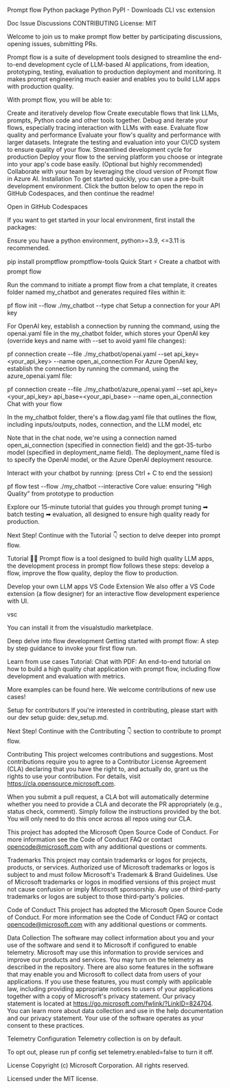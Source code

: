 Prompt flow
Python package Python PyPI - Downloads CLI vsc extension

Doc Issue Discussions CONTRIBUTING License: MIT

Welcome to join us to make prompt flow better by participating discussions, opening issues, submitting PRs.

Prompt flow is a suite of development tools designed to streamline the end-to-end development cycle of LLM-based AI applications, from ideation, prototyping, testing, evaluation to production deployment and monitoring. It makes prompt engineering much easier and enables you to build LLM apps with production quality.

With prompt flow, you will be able to:

Create and iteratively develop flow
Create executable flows that link LLMs, prompts, Python code and other tools together.
Debug and iterate your flows, especially tracing interaction with LLMs with ease.
Evaluate flow quality and performance
Evaluate your flow's quality and performance with larger datasets.
Integrate the testing and evaluation into your CI/CD system to ensure quality of your flow.
Streamlined development cycle for production
Deploy your flow to the serving platform you choose or integrate into your app's code base easily.
(Optional but highly recommended) Collaborate with your team by leveraging the cloud version of Prompt flow in Azure AI.
Installation
To get started quickly, you can use a pre-built development environment. Click the button below to open the repo in GitHub Codespaces, and then continue the readme!

Open in GitHub Codespaces

If you want to get started in your local environment, first install the packages:

Ensure you have a python environment, python>=3.9, <=3.11 is recommended.

pip install promptflow promptflow-tools
Quick Start ⚡
Create a chatbot with prompt flow

Run the command to initiate a prompt flow from a chat template, it creates folder named my_chatbot and generates required files within it:

pf flow init --flow ./my_chatbot --type chat
Setup a connection for your API key

For OpenAI key, establish a connection by running the command, using the openai.yaml file in the my_chatbot folder, which stores your OpenAI key (override keys and name with --set to avoid yaml file changes):

pf connection create --file ./my_chatbot/openai.yaml --set api_key=<your_api_key> --name open_ai_connection
For Azure OpenAI key, establish the connection by running the command, using the azure_openai.yaml file:

pf connection create --file ./my_chatbot/azure_openai.yaml --set api_key=<your_api_key> api_base=<your_api_base> --name open_ai_connection
Chat with your flow

In the my_chatbot folder, there's a flow.dag.yaml file that outlines the flow, including inputs/outputs, nodes, connection, and the LLM model, etc

Note that in the chat node, we're using a connection named open_ai_connection (specified in connection field) and the gpt-35-turbo model (specified in deployment_name field). The deployment_name filed is to specify the OpenAI model, or the Azure OpenAI deployment resource.

Interact with your chatbot by running: (press Ctrl + C to end the session)

pf flow test --flow ./my_chatbot --interactive
Core value: ensuring "High Quality” from prototype to production

Explore our 15-minute tutorial that guides you through prompt tuning ➡ batch testing ➡ evaluation, all designed to ensure high quality ready for production.

Next Step! Continue with the Tutorial 👇 section to delve deeper into prompt flow.

Tutorial 🏃‍♂️
Prompt flow is a tool designed to build high quality LLM apps, the development process in prompt flow follows these steps: develop a flow, improve the flow quality, deploy the flow to production.

Develop your own LLM apps
VS Code Extension
We also offer a VS Code extension (a flow designer) for an interactive flow development experience with UI.

vsc

You can install it from the visualstudio marketplace.

Deep delve into flow development
Getting started with prompt flow: A step by step guidance to invoke your first flow run.

Learn from use cases
Tutorial: Chat with PDF: An end-to-end tutorial on how to build a high quality chat application with prompt flow, including flow development and evaluation with metrics.

More examples can be found here. We welcome contributions of new use cases!

Setup for contributors
If you're interested in contributing, please start with our dev setup guide: dev_setup.md.

Next Step! Continue with the Contributing 👇 section to contribute to prompt flow.

Contributing
This project welcomes contributions and suggestions. Most contributions require you to agree to a Contributor License Agreement (CLA) declaring that you have the right to, and actually do, grant us the rights to use your contribution. For details, visit https://cla.opensource.microsoft.com.

When you submit a pull request, a CLA bot will automatically determine whether you need to provide a CLA and decorate the PR appropriately (e.g., status check, comment). Simply follow the instructions provided by the bot. You will only need to do this once across all repos using our CLA.

This project has adopted the Microsoft Open Source Code of Conduct. For more information see the Code of Conduct FAQ or contact opencode@microsoft.com with any additional questions or comments.

Trademarks
This project may contain trademarks or logos for projects, products, or services. Authorized use of Microsoft trademarks or logos is subject to and must follow Microsoft's Trademark & Brand Guidelines. Use of Microsoft trademarks or logos in modified versions of this project must not cause confusion or imply Microsoft sponsorship. Any use of third-party trademarks or logos are subject to those third-party's policies.

Code of Conduct
This project has adopted the Microsoft Open Source Code of Conduct. For more information see the Code of Conduct FAQ or contact opencode@microsoft.com with any additional questions or comments.

Data Collection
The software may collect information about you and your use of the software and send it to Microsoft if configured to enable telemetry. Microsoft may use this information to provide services and improve our products and services. You may turn on the telemetry as described in the repository. There are also some features in the software that may enable you and Microsoft to collect data from users of your applications. If you use these features, you must comply with applicable law, including providing appropriate notices to users of your applications together with a copy of Microsoft's privacy statement. Our privacy statement is located at https://go.microsoft.com/fwlink/?LinkID=824704. You can learn more about data collection and use in the help documentation and our privacy statement. Your use of the software operates as your consent to these practices.

Telemetry Configuration
Telemetry collection is on by default.

To opt out, please run pf config set telemetry.enabled=false to turn it off.

License
Copyright (c) Microsoft Corporation. All rights reserved.

Licensed under the MIT license.